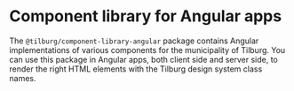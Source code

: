 <!-- @license CC0-1.0 -->

# Component library for Angular apps

The `@tilburg/component-library-angular` package contains Angular implementations of various components for the municipality of Tilburg. You can use this package in Angular apps, both client side and server side, to render the right HTML elements with the Tilburg design system class names.
